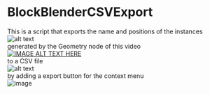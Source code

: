 # BlockBlenderCSVExport
This is a script that exports the name and positions of the instances
<br>
![alt text](https://i.imgur.com/u5zThD5.png)
<br>
generated by the Geometry node of this video 
<br>
[![IMAGE ALT TEXT HERE](https://img.youtube.com/vi/TUw65gz8nOs/0.jpg)](https://www.youtube.com/watch?v=TUw65gz8nOs)
<br>
to a CSV file
<br>
![alt text](https://i.imgur.com/lg3PPW5.png)
<br>
by adding a export button for the context menu
<br>
![image](https://user-images.githubusercontent.com/71149864/208201321-c2353989-4d44-4083-ad2e-cc9edabc9996.png)
